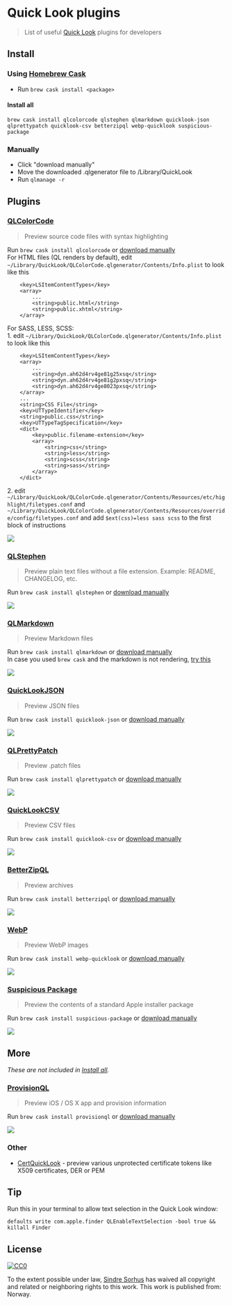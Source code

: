 # Quick Look plugins

> List of useful [Quick Look](http://en.wikipedia.org/wiki/Quick_Look) plugins for developers


## Install

### Using [Homebrew Cask](https://github.com/phinze/homebrew-cask)

- Run `brew cask install <package>`

#### Install all

```
brew cask install qlcolorcode qlstephen qlmarkdown quicklook-json qlprettypatch quicklook-csv betterzipql webp-quicklook suspicious-package
```

### Manually

- Click "download manually"
- Move the downloaded .qlgenerator file to /Library/QuickLook
- Run `qlmanage -r`


## Plugins


### [QLColorCode](https://code.google.com/p/qlcolorcode/)

> Preview source code files with syntax highlighting

Run `brew cask install qlcolorcode` or [download manually](https://qlcolorcode.googlecode.com/files/QLColorCode-2.0.2.tgz)  
For HTML files (QL renders by default), edit `~/Library/QuickLook/QLColorCode.qlgenerator/Contents/Info.plist` to look like this
```
	<key>LSItemContentTypes</key>
	<array>
		...
		<string>public.html</string>
		<string>public.xhtml</string>
	</array>
```
For SASS, LESS, SCSS:  
1\. edit `~/Library/QuickLook/QLColorCode.qlgenerator/Contents/Info.plist` to look like this
```
	<key>LSItemContentTypes</key>
	<array>
		...
		<string>dyn.ah62d4rv4ge81g25xsq</string>
		<string>dyn.ah62d4rv4ge81g2pxsq</string>
		<string>dyn.ah62d4rv4ge8023pxsq</string>
	</array>
	...
	<string>CSS File</string>
	<key>UTTypeIdentifier</key>
	<string>public.css</string>
	<key>UTTypeTagSpecification</key>
	<dict>
		<key>public.filename-extension</key>
		<array>
			<string>css</string>
			<string>less</string>
			<string>scss</string>
			<string>sass</string>
		</array>
	</dict>
```
2\. edit `~/Library/QuickLook/QLColorCode.qlgenerator/Contents/Resources/etc/highlight/filetypes.conf` and `~/Library/QuickLook/QLColorCode.qlgenerator/Contents/Resources/override/config/filetypes.conf` and add `$ext(css)=less sass scss` to the first block of instructions

![](screenshots/QLColorCode.png)


### [QLStephen](https://github.com/whomwah/qlstephen)

> Preview plain text files without a file extension. Example: README, CHANGELOG, etc.

Run `brew cask install qlstephen` or [download manually](https://github.com/whomwah/qlstephen/releases)

![](screenshots/QLStephen.png)


### [QLMarkdown](https://github.com/toland/qlmarkdown)

> Preview Markdown files

Run `brew cask install qlmarkdown` or [download manually](https://github.com/downloads/toland/qlmarkdown/QLMarkdown-1.3.zip)  
In case you used `brew cask` and the markdown is not rendering, [try this](https://github.com/toland/qlmarkdown/commit/1feec6a32446cb7957e6a193e92d3853e5cd7153)

![](screenshots/QLMarkdown.png)


### [QuickLookJSON](http://www.sagtau.com/quicklookjson.html)

> Preview JSON files

Run `brew cask install quicklook-json` or [download manually](http://www.sagtau.com/media/QuickLookJSON.qlgenerator.zip)

![](screenshots/QuickLookJSON.png)


### [QLPrettyPatch](https://github.com/atnan/QLPrettyPatch)

> Preview .patch files

Run `brew cask install qlprettypatch` or [download manually](https://github.com/atnan/QLPrettyPatch/releases)

![](screenshots/QLPrettyPatch.png)


### [QuickLookCSV](https://github.com/p2/quicklook-csv)

> Preview CSV files

Run `brew cask install quicklook-csv` or [download manually](http://quicklook-csv.googlecode.com/files/QuickLookCSV.dmg)

![](screenshots/QuickLookCSV.png)


### [BetterZipQL](http://macitbetter.com/BetterZip-Quick-Look-Generator/)

> Preview archives

Run `brew cask install betterzipql` or [download manually](http://macitbetter.com/BetterZipQL.zip)

![](screenshots/BetterZipQL.png)


### [WebP](https://github.com/dchest/webp-quicklook)

> Preview WebP images

Run `brew cask install webp-quicklook` or [download manually](https://github.com/dchest/webp-quicklook/releases)

![](screenshots/WebP.png)


### [Suspicious Package](http://www.mothersruin.com/software/SuspiciousPackage/)

> Preview the contents of a standard Apple installer package

Run `brew cask install suspicious-package` or [download manually](http://www.mothersruin.com/software/downloads/SuspiciousPackage.dmg)

![](screenshots/SuspiciousPackage.png)


## More

*These are not included in [Install all](#install-all).*

### [ProvisionQL](https://github.com/ealeksandrov/ProvisionQL)

> Preview iOS / OS X app and provision information

Run `brew cask install provisionql` or [download manually](https://github.com/ealeksandrov/ProvisionQL/releases)

![](screenshots/ProvisionQL.png)

### Other

- [CertQuickLook](https://code.google.com/p/cert-quicklook/) - preview various unprotected certificate tokens like X509 certificates, DER or PEM


## Tip

Run this in your terminal to allow text selection in the Quick Look window:

```
defaults write com.apple.finder QLEnableTextSelection -bool true && killall Finder
```


## License

[![CC0](http://i.creativecommons.org/p/zero/1.0/88x31.png)](http://creativecommons.org/publicdomain/zero/1.0/)

To the extent possible under law, [Sindre Sorhus](http://sindresorhus.com) has waived all copyright and related or neighboring rights to this work. This work is published from: Norway.
